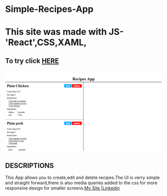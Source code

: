# Simple-Recipes-App
<h1>This site was made with JS-'React',CSS,XAML,</h1>
<h2>To try click <a href='https://recipers-app.netlify.app/'>HERE</a><h2>
<img src="Recipe App.png" alt="img of search gallery app">


<h2>DESCRIPTIONS</h2>
<p>This App allows you to create,edit and delete recipes.The UI is verry simple and straight forward,there is also media queries added
to the css for more responsive design for smaller screens.<a href="https://joshua-personal-website.herokuapp.com/">My Site
  </a>|<a href="https://www.linkedin.com/in/joshua-garica-04351520b/">Linkedin
  </a></p>
